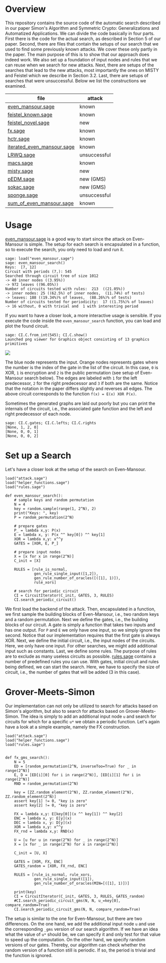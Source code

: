 # Overview
This repository contains the source code of the automatic search described in
our paper Simon's Algorithm and Symmetric Crypto: Generalizations and
Automatized Applications. We can divide the code basically in four parts. First
there is the code for the actual search, as described in Section 5 of our paper.
Second, there are files that contain the setups of our search that we used to
find some previously known attacks. We cover these only partly in the paper. The
main purpose of this is to show that our approach does indeed work. We also
set up a foundation of input nodes and rules that we can reuse when we search for
new attacks. Next, there are setups of the searches that lead to the new attacks,
most importantly the ones on MISTY and Feistel which we describe in Section
3.2. Last, there are setups of searches that were unsuccessful. Below we list
the constructions we examined.

| file                                                     | attack       |
|----------------------------------------------------------|--------------|
| [even_mansour.sage](even_mansour.sage)                   | known        |
| [feistel_known.sage](feistel_known.sage)                 | known        |
| [feistel_novel.sage](feistel_novel.sage)                 | new          |
| [fx.sage](fx.sage)                                       | known        |
| [hctr.sage](hctr.sage)                                   | known        |
| [iterated_even_mansour.sage](iterated_even_mansour.sage) | known        |
| [LRWQ.sage](LRWQ.sage)                                   | unsuccessful |
| [macs.sage](macs.sage)                                   | known        |
| [misty.sage](misty.sage)                                 | new          |
| [pEDM.sage](pEDM.sage)                                   | new  (GMS)   |
| [sokac.sage](sokac.sage)                                 | new  (GMS)   |
| [sponge.sage](sponge.sage)                               | unsuccessful |
| [sum_of_even_mansour.sage](sum_of_even_mansour.sage)     | known        |

# Usage
[even_mansour.sage](even_mansour.sage) is a good way to start since the attack
on Even-Mansour is simple. The setup for each search is encapsulated in a
function, so to execute the search, you only need to load and run it.

```sage
sage: load("even_mansour.sage")
sage: even_mansour_search()
Keys:  [7, 12]
Circuit with periods (7,): 545
Searched through circuit tree of size 1012
-> 40 inner nodes ((3.95%))
-> 972 leaves ((96.05%))
Number of circuits tested with rules:  213  ((21.05%))
-> inner nodes: 25 ((62.5%) of inner nodes,  (11.74%) of tests)
-> leaves: 188 ((19.34%)% of leaves,  (88.26%)% of tests)
Number of circuits tested for periodicity:  17 ((1.75%)% of leaves)
-> 16 without, 0 with trivial and  1 with interesting period
```

If you want to have a closer look, a more interactive usage is sensible. If you
execute the code inside the `even_mansour_search` function, you can load and
plot the found circuit.

```sage
sage: CI.C.from_int(545); CI.C.show()
Launched png viewer for Graphics object consisting of 13 graphics primitives
```

![](even_mansour_attack.png)

The blue node represents the input. Orange nodes represents gates where the
number is the index of the gate in the list of the circuit. In this case, `0`
is XOR, `1` is encryption and `2` is the public permutation (see setup of
Even-Mansour search below). The edges are labeled with `1` for the left
predecessor, `2` for the right predecessor and `3` if both are the same. Notice
that the notation in the paper differs slightly and reverses all edges. The
above circuit corresponds to the function `f(x) = E(x) XOR P(x)`.

Sometimes the generated graphs are laid out poorly but you can print the
internals of the circuit, i.e., the associated gate function and the left and
right predecessor of each node.

```sage
sage: CI.C.gates; CI.C.lefts; CI.C.rights
[None, 1, 2, 0]
[None, 0, 0, 1]
[None, 0, 0, 2]
```

# Set up a Search
Let's have a closer look at the setup of the search on Even-Mansour.

```sage
load("attack.sage")
load("helper_functions.sage")
load("rules.sage")

def even_mansour_search():
    # sample keys and random permutation
    N = 4
    key = random.sample(range(1, 2^N), 2)
    print("Keys: ", key)
    P = random_permutation(2^N)

    # prepare gates
    P_ = lambda x,y: P(x)
    E = lambda x, y: P(x ^^ key[0]) ^^ key[1]
    XOR = lambda x,y: x^^y
    GATES = [XOR, E, P_]

    # prepare input nodes
    X = [x for x in range(2^N)]
    C_init = [X]

    RULES = [rule_is_normal,
             gen_rule_single_input([1,2]),
             gen_rule_number_of_oracles([([1], 1)]),
             rule_xors]

    # search for periodic circuit
    CI = CircuitIterator(C_init, GATES, 3, RULES)
    CI.search_periodic_circuit()
```

We first load the backend of the attack. Then, encapsulated in a function, we
first sample the building blocks of Even-Mansour, i.e., two random keys and a
random permutation. Next we define the gates, i.e., the building blocks of our
circuit. A gate is simply a function that takes two inputs and has one
output. For `P` and `E` we only have one input, so we simply ignore the
second. Notice that our implementation requires that the first gate is always XOR.
Next, we define the initial circuit, i.e., the input nodes of the
circuits. Here, we only have one input. For other searches, we might add
additional input such as constants. Last, we define some rules. The purpose of
rules are to exclude as many useless circuits as
possible. [rules.sage](rules.sage) contains a number of predefined rules you can
use. With gates, initial circuit and rules being defined, we can start the
search. Here, we have to specify the size of circuit, i.e., the number of gates
that will be added (3 in this case).

# Grover-Meets-Simon
Our implementation can not only be utilized to search for attacks based on
Simon's algorithm, but also to search for attacks based on
Grover-Meets-Simon. The idea is simply to add an additional input node `u` and
search for circuits for which for a specific `u*` we obtain a periodic function.
Let's again have a look at a simple example, namely the FX construction.

```sage
load("attack.sage")
load("helper_functions.sage")
load("rules.sage")


def fx_gms_search():
    N = 5
    ED = [random_permutation(2^N, inverseToo=True) for _ in range(2^N)]
    E, D = [ED[i][0] for i in range(2^N)], [ED[i][1] for i in range(2^N)]
    RND = random_permutation(2^N)

    key = [ZZ.random_element(2^N), ZZ.random_element(2^N), ZZ.random_element(2^N)]
    assert key[1] != 0, "key is zero"
    assert key[2] != 0, "key is zero"

    FX = lambda x,y: E[key[0]](x ^^ key[1]) ^^ key[2]
    ENC = lambda x, y: E[y](x)
    DEC = lambda x, y: D[y](x)
    XOR = lambda x,y: x^^y
    FX_rnd = lambda x,y: RND(x)

    U = [u for u in range(2^N) for _ in range(2^N)]
    X = [x for _ in range(2^N) for x in range(2^N)]

    C_init = [U, X]

    GATES = [XOR, FX, ENC]
    GATES_random = [XOR, FX_rnd, ENC]

    RULES = [rule_is_normal, rule_xors,
             gen_rule_single_input([1]),
             gen_rule_number_of_oracles(MIN=[([1], 1)])]

    print(key)
    CI = CircuitIterator(C_init, GATES, 3, RULES, GATES_random)
    #CI.search_periodic_circuit_gms(N, N, u_=key[0], compare_random=True)
    CI.search_periodic_circuit_gms(N, N, compare_random=True)
```

The setup is similar to the one for Even-Mansour, but there are two
differences. On the one hand, we add the additional input node `u` and use the
corresponding `_gms` version of our search algorithm. If we have an idea what
the value of `u*` should be, we can specify it and only test for that value to
speed up the computation. On the other hand, we specify random versions of our
gates. Thereby, our algorithm can check whether the random version of a function
still is periodic. If so, the period is trivial and the function is ignored.




